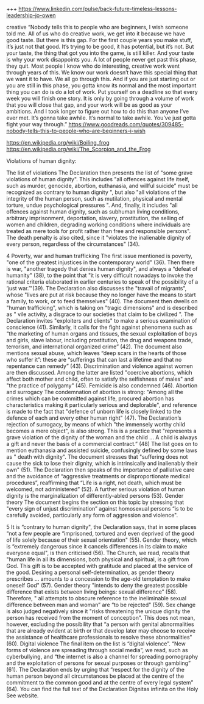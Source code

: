 +++ https://www.linkedin.com/pulse/back-future-timeless-lessons-leadership-jo-owen

creative “Nobody tells this to people who are beginners, I wish someone told me. All of us who do creative work, we get into it because we have good taste. But there is this gap. For the first couple years you make stuff, it’s just not that good. It’s trying to be good, it has potential, but it’s not. But your taste, the thing that got you into the game, is still killer. And your taste is why your work disappoints you. A lot of people never get past this phase, they quit. Most people I know who do interesting, creative work went through years of this. We know our work doesn’t have this special thing that we want it to have. We all go through this. And if you are just starting out or you are still in this phase, you gotta know its normal and the most important thing you can do is do a lot of work. Put yourself on a deadline so that every week you will finish one story. It is only by going through a volume of work that you will close that gap, and your work will be as good as your ambitions. And I took longer to figure out how to do this than anyone I’ve ever met. It’s gonna take awhile. It’s normal to take awhile. You’ve just gotta fight your way through.” https://www.goodreads.com/quotes/309485-nobody-tells-this-to-people-who-are-beginners-i-wish 

https://en.wikipedia.org/wiki/Boiling_frog
https://en.wikipedia.org/wiki/The_Scorpion_and_the_Frog


Violations of human dignity:

The list of violations
The Declaration then presents the list of "some grave violations of human dignity".
This includes "all offences against life itself, such as murder, genocide, abortion,
euthanasia, and willful suicide” must be recognized as contrary to human dignity ", but also
"all violations of the integrity of the human person, such as mutilation, physical and mental
torture, undue psychological pressures ".
And, finally, it includes "all offences against human
dignity, such as subhuman living conditions,
arbitrary imprisonment, deportation, slavery,
prostitution, the selling of women and children,
degrading working conditions where individuals are
treated as mere tools for profit rather than free and
responsible persons".
The death penalty is also cited, since it "violates the inalienable dignity of every person,
regardless of the circumstances" (34).

4
Poverty, war and human trafficking
The first issue mentioned is poverty, "one of the greatest injustices in the contemporary
world" (36).
Then there is war, "another tragedy that denies human dignity", and always a “defeat of
humanity" (38), to the point that "it is very difficult nowadays to invoke the rational criteria
elaborated in earlier centuries to speak of the possibility of a ‘just war.’"(39).
The Declaration also discusses the "travail of migrants", whose "lives are put at risk
because they no longer have the means to start a family, to work, or to feed themselves"
(40).
The document then dwells on "human trafficking", which is taking on "tragic dimensions"
and is described as " vile activity, a disgrace to our societies that claim to be civilized ". The
Declaration invites "exploiters and clients" to make a serious examination of conscience
(41).
Similarly, it calls for the fight against phenomena such as “the marketing of human organs
and tissues, the sexual exploitation of boys and girls, slave labour, including prostitution,
the drug and weapons trade, terrorism, and international organized crime” (42).
The document also mentions sexual abuse, which leaves “deep scars in the hearts of those
who suffer it”: these are “sufferings that can last a lifetime and that no repentance can
remedy” (43).
Discrimination and violence against women are then discussed. Among the latter are listed
"coercive abortions, which affect both mother and child, often to satisfy the selfishness of
males" and "the practice of polygamy" (45). Femicide is also condemned (46).
Abortion and surrogacy
The condemnation of abortion is strong: "Among all the crimes which can be committed
against life, procured abortion has characteristics making it particularly serious and
deplorable", and reference is made to the fact that "defence of unborn life is closely linked
to the defence of each and every other human right" (47).
The Declaration’s rejection of surrogacy, by means of which "the immensely worthy child
becomes a mere object", is also strong. This is a practice that "represents a grave violation
of the dignity of the woman and the child ... A child is always a gift and never the basis of a
commercial contract.” (48)
The list goes on to mention euthanasia and assisted suicide, confusingly defined by some
laws as " death with dignity". The document stresses that "suffering does not cause the sick
to lose their dignity, which is intrinsically and inalienably their own" (51).
The Declaration then speaks of the importance of palliative care and the avoidance of
“aggressive treatments or disproportionate medical procedures”, reaffirming that “Life is a
right, not death, which must be welcomed, not administered” (52).
A further serious violation of human dignity is the marginalization of differently-abled
persons (53).
Gender theory
The document begins the section on this topic by stressing that "every sign of unjust
discrimination” against homosexual persons “is to be carefully avoided, particularly any
form of aggression and violence".

5
It is “contrary to human dignity", the Declaration says, that in some places “not a few people
are “imprisoned, tortured and even deprived of the good of life solely because of their
sexual orientation" (55).
Gender theory, which is “extremely dangerous since it cancels differences in its claim to
make everyone equal", is then criticised (56).
The Church, we read, recalls that "human life in all its dimensions, both physical and
spiritual, is a gift from God. This gift is to be accepted with gratitude and placed at the
service of the good. Desiring a personal self-determination, as gender theory prescribes ...
amounts to a concession to the age-old temptation to make oneself God" (57).
Gender theory "intends to deny the greatest possible difference that exists between living
beings: sexual difference” (58).
Therefore, " all attempts to obscure reference to the ineliminable sexual difference between
man and woman” are “to be rejected" (59).
Sex change is also judged negatively since it "risks threatening the unique dignity the
person has received from the moment of conception". This does not mean, however,
excluding the possibility that “a person with genital abnormalities that are already evident at
birth or that develop later may choose to receive the assistance of healthcare professionals
to resolve these abnormalities" (60).
Digital violence
The final item on the list is “digital violence”. “New forms of violence are spreading through
social media”, we read, such as cyberbullying, and “the internet is also a channel for
spreading pornography and the exploitation of persons for sexual purposes or through
gambling” (61).
The Declaration ends by urging that “respect for the dignity of the human person beyond all
circumstances be placed at the centre of the commitment to the common good and at the
centre of every legal system” (64).
You can find the full text of the Declaration Dignitas infinita on the Holy See website.
